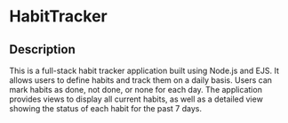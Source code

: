 # HabitTracker


## Description
This is a full-stack habit tracker application built using Node.js and EJS. It allows users to define habits and track them on a daily basis. Users can mark habits as done, not done, or none for each day. The application provides views to display all current habits, as well as a detailed view showing the status of each habit for the past 7 days.
